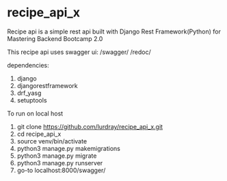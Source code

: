 # recipe_api_x
Recipe api is a simple rest api built with Django Rest Framework(Python) for Mastering Backend Bootcamp 2.0

This recipe api uses swagger ui:
/swagger/
/redoc/

dependencies:
1. django
2. djangorestframework
3. drf_yasg
4. setuptools

To run on local host

1. git clone https://github.com/lurdray/recipe_api_x.git
2. cd recipe_api_x
3. source venv/bin/activate
4. python3 manage.py makemigrations
5. python3 manage.py migrate
6. python3 manage.py runserver
7. go-to localhost:8000/swagger/

